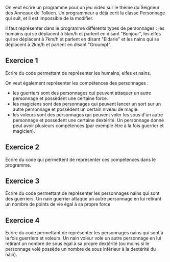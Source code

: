 On veut écrire un programme pour un jeu vidéo sur le thème du Seigneur des Anneaux de Tolkien. Un programmeur a déjà écrit la classe Personnage qui suit, et il est impossible de la modifier.

Il faut représenter dans le programme différents types de personnages : les humains qui se déplacent à 5km/h et parlent en disant "Bonjour", les elfes qui se déplacent à 7km/h et parlent en disant "Eldarie" et les nains qui se déplacent à 2km/h et parlent en disant "Groumpf".

## Exercice 1

Écrire du code permettant de représenter les humains, elfes et nains. 

On veut également représenter les compétences des personnages :
- les guerriers sont des personnages qui peuvent attaquer un autre personnage et possèdent une
  certaine force.
- les magiciens sont des personnages qui peuvent lancer un sort sur un autre personnage et
  possèdent un certain niveau de magie.
- les voleurs sont des personnages qui peuvent voler les sous d'un autre personnage et possèdent
  une certaine dextérité.
  Un personnage donné peut avoir plusieurs compétences (par exemple être à la fois guerrier et
  magicien).

## Exercice 2

Écrire du code qui permettent de représenter ces compétences dans le programme.

## Exercice 3

Écrire du code permettant de représenter les personnages nains qui sont des guerriers. Un
nain guerrier attaque un autre personnage en lui retirant un nombre de points de vie égal à sa propre
force

## Exercice 4

Écrire du code permettant de représenter les personnages nains qui sont à la fois guerriers et
voleurs. Un nain voleur vole un autre personnage en lui retirant un nombre de sous égal à sa propre
dextérité (ou moins si le personnage volé possède un nombre de sous inférieur à la dextérité du nain). 

